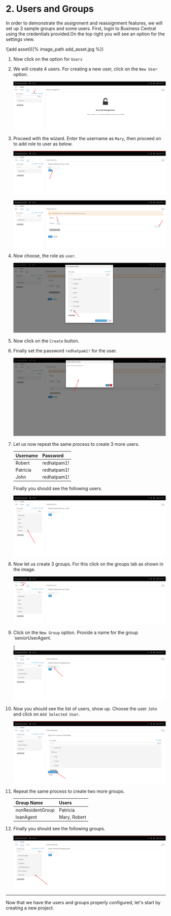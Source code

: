 # 2. Users and Groups

In order to demonstrate the assignment and reassignment features, we will set up 3 sample groups and some users. First, login to Business Central using the credentials provided.On the top right you will see an option for the settings view.

![add asset]({% image_path add_asset.jpg %})


1. Now click on the option for `Users`

2. We will create 4 users. For creating a new user, click on the `New User` option.

   [![new user](images/new-user1.png)](https://github.com/kmacedovarela/pam-fuse-loan-approval-workshop/blob/master/image/image-2020-08-31-15-59-38-519.png)

3. Proceed with the wizard. Enter the username as `Mary`, then proceed on to add role to user as below.

   ![New User](images/new-user2.png)

   

   ![New Role](images/new-role1.png)

4. Now choose, the role as `user`.

   ![Associate Role and User](images/associate-role-user.png)

5. Now click on the `Create` button.

6. Finally set the password `redhatpam1!` for the user.

   ![Set Password](images/set-user-psswd.png)

7. Let us now repeat the same process to create 3 more users.

   | Username | Password    |
   | -------- | ----------- |
   | Robert   | redhatpam1! |
   | Patricia | redhatpam1! |
   | John     | redhatpam1! |

   Finally you should see the following users.

   ![image 2020 09 01 08 01 51 864](images/all-users.png)

8. Now let us create 3 groups. For this click on the groups tab as shown in the image.

   ![Add Group](images/add-group.png)

9. Click on the `New Group` option. Provide a name for the group `seniorUserAgent.

   [![image 2020 09 01 08 04 32 270](images/image-2020-09-01-08-04-32-270.png)

10. Now you should see the list of users, show up. Choose the user `John` and click on `Add Selected User`.

    ![Add Users to Group](images/add-group2.png)

11. Repeat the same process to create two more groups.

    | Group Name       | Users        |
    | ---------------- | ------------ |
    | nonResidentGroup | Patricia     |
    | loanAgent        | Mary, Robert |

12. Finally you should see the following groups.

    ![Group list](images/all-groups.png)

-----

Now that we have the users and groups properly configured, let's start by creating a new project.